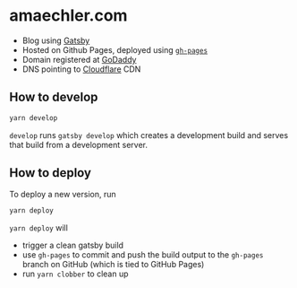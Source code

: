 # amaechler.com

- Blog using [Gatsby](https://www.gatsbyjs.org/)
- Hosted on Github Pages, deployed using [`gh-pages`](https://github.com/tschaub/gh-pages)
- Domain registered at [GoDaddy](https://ca.godaddy.com/)
- DNS pointing to [Cloudflare](https://www.cloudflare.com) CDN

## How to develop

```sh
yarn develop
```

`develop` runs `gatsby develop` which creates a development build and serves
that build from a development server.

## How to deploy

To deploy a new version, run

```sh
yarn deploy
```

 `yarn deploy` will

- trigger a clean gatsby build
- use `gh-pages` to commit and push the build output to the `gh-pages` branch on GitHub (which is tied to GitHub Pages)
- run `yarn clobber` to clean up
